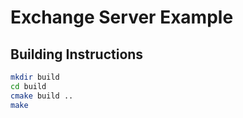 # Exchange Server Example

## Building Instructions

```bash
mkdir build
cd build
cmake build ..
make
```
